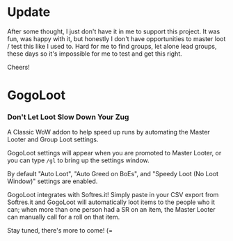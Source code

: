 # Update

After some thought, I just don't have it in me to support this project. It was fun, was happy with it, but honestly I don't have opportunities to master loot / test this like I used to. Hard for me to find groups, let alone lead groups, these days so it's impossible for me to test and get this right.

Cheers!


# GogoLoot

### Don't Let Loot Slow Down Your Zug

A Classic WoW addon to help speed up runs by automating the Master Looter and Group Loot settings.

GogoLoot settings will appear when you are promoted to Master Looter, or you can type ```/gl``` to bring up the settings window.

By default "Auto Loot", "Auto Greed on BoEs", and "Speedy Loot (No Loot Window)" settings are enabled.

GogoLoot integrates with Softres.it! Simply paste in your CSV export from Softres.it and GogoLoot will automatically loot items to the people who it can; when more than one person had a SR on an item, the Master Looter can manually call for a roll on that item.

Stay tuned, there's more to come! (=
